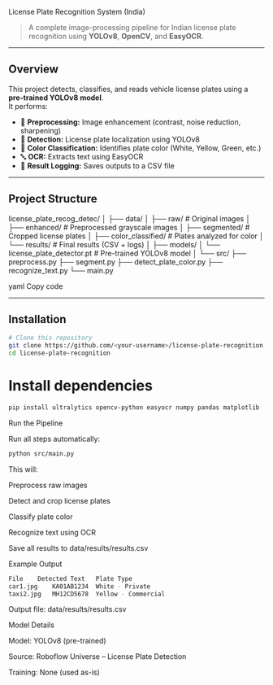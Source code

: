 License Plate Recognition System (India)

> A complete image-processing pipeline for Indian license plate recognition using **YOLOv8**, **OpenCV**, and **EasyOCR**.

---

## Overview
This project detects, classifies, and reads vehicle license plates using a **pre-trained YOLOv8 model**.  
It performs:
- 🔧 **Preprocessing:** Image enhancement (contrast, noise reduction, sharpening)  
- 🎯 **Detection:** License plate localization using YOLOv8  
- 🎨 **Color Classification:** Identifies plate color (White, Yellow, Green, etc.)  
- 🔤 **OCR:** Extracts text using EasyOCR  
- 💾 **Result Logging:** Saves outputs to a CSV file  

---

## Project Structure

license_plate_recog_detec/
│
├── data/
│ ├── raw/ # Original images
│ ├── enhanced/ # Preprocessed grayscale images
│ ├── segmented/ # Cropped license plates
│ ├── color_classified/ # Plates analyzed for color
│ └── results/ # Final results (CSV + logs)
│
├── models/
│ └── license_plate_detector.pt # Pre-trained YOLOv8 model
│
└── src/
├── preprocess.py
├── segment.py
├── detect_plate_color.py
├── recognize_text.py
└── main.py

yaml
Copy code

---

## Installation

```bash
# Clone this repository
git clone https://github.com/<your-username>/license-plate-recognition.git
cd license-plate-recognition
```
# Install dependencies
```bash
pip install ultralytics opencv-python easyocr numpy pandas matplotlib
```

Run the Pipeline

Run all steps automatically:

```bash
python src/main.py
```

This will:

Preprocess raw images

Detect and crop license plates

Classify plate color

Recognize text using OCR

Save all results to data/results/results.csv

Example Output
```bash
File	Detected Text	Plate Type
car1.jpg	KA01AB1234	White - Private
taxi2.jpg	MH12CD5678	Yellow - Commercial
```
Output file: data/results/results.csv

Model Details

Model: YOLOv8 (pre-trained)

Source: Roboflow Universe – License Plate Detection

Training: None (used as-is)